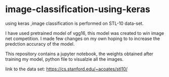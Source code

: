 # image-classification-using-keras
using keras ,image classification is performed on  STL-10 data-set. 

I have used pretrained model of vgg16, this model was created to win image net competition. I made few changes on my own hoping to to increase the predction accuracy of the model.  

This repository contains a jupyter notebook, the weights obtained after training my  model, python file to visualzie all the images. 


link to the data set:
https://cs.stanford.edu/~acoates/stl10/
